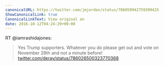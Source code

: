 ```yaml
---
canonicalURL: https://twitter.com/jmjordan/status/786059942759399425
ShowCanonicalLink: true
CanonicalLinkText: View original on
date: 2016-10-12T04:24:29+00:00
---
```

RT @iamrashidajones:
> Yes Trump supporters. Whatever you do please get out and vote on November 28th and not a minute before! [twitter.com/deray/status/786026500323770368](https://twitter.com/deray/status/786026500323770368)